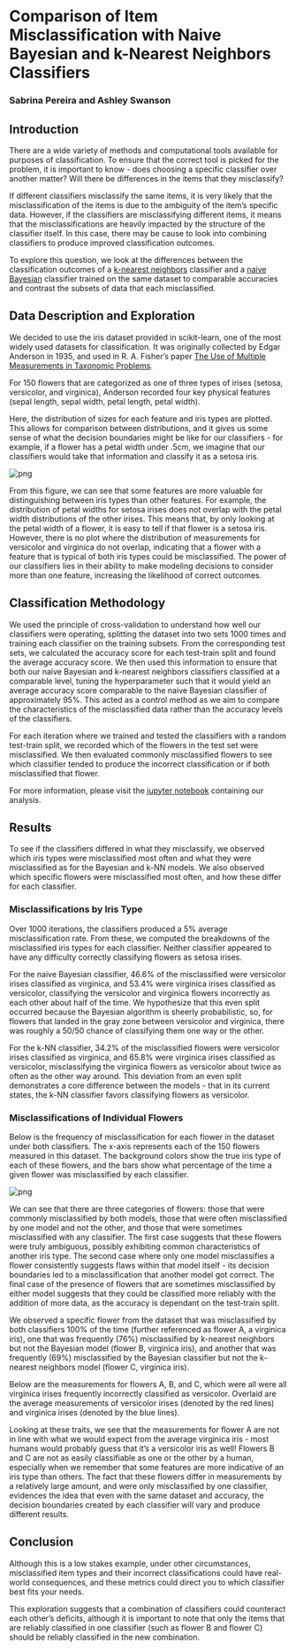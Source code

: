 # Comparison of Item Misclassification with Naive Bayesian and k-Nearest Neighbors Classifiers 

### Sabrina Pereira and Ashley Swanson


## Introduction

There are a wide variety of methods and computational tools available for purposes of classification. To ensure that the correct tool is picked for the problem, it is important to know - does choosing a specific classifier over another matter? Will there be differences in the items that they misclassify?

If different classifiers misclassify the same items, it is very likely that the misclassification of the items is due to the ambiguity of the item’s specific data. However, if the classifiers are misclassifying different items, it means that the misclassifications are heavily impacted by the structure of the classifier itself. In this case, there may be cause to look into combining classifiers to produce improved classification outcomes.

To explore this question, we look at the differences between the classification outcomes of a [k-nearest neighbors](https://scikit-learn.org/stable/modules/naive_bayes.html) classifier and a [naive Bayesian](https://scikit-learn.org/stable/modules/neighbors.html#classification) classifier trained on the same dataset to comparable accuracies and contrast the subsets of data that each misclassified. 

## Data Description and Exploration

We decided to use the iris dataset provided in scikit-learn, one of the most widely used datasets for classification. It was originally collected by Edgar Anderson in 1935, and used in R. A. Fisher’s paper [The Use of Multiple Measurements in Taxonomic Problems](http://rcs.chemometrics.ru/Tutorials/classification/Fisher.pdf). 

For 150 flowers that are categorized as one of three types of irises (setosa, versicolor, and virginica), Anderson recorded four key physical features (sepal length, sepal width, petal length, petal width).


Here, the distribution of sizes for each feature and iris types are plotted. This allows for comparison between distributions, and it gives us some sense of what the decision boundaries might be like for our classifiers - for example, if a flower has a petal width under .5cm, we imagine that our classifiers would take that information and classify it as a setosa iris. 



![png](output_9_1.png)


From this figure, we can see that some features are more valuable for distinguishing between iris types than other features. For example, the distribution of petal widths for setosa irises does not overlap with the petal width distributions of the other irises. This means that, by only looking at the petal width of a flower, it is easy to tell if that flower is a setosa iris. However, there is no plot where the distribution of measurements for versicolor and virginica do not overlap, indicating that a flower with a feature that is typical of both iris types could be misclassified. The power of our classifiers lies in their ability to make modeling decisions to consider more than one feature, increasing the likelihood of correct outcomes. 

## Classification Methodology

We used the principle of cross-validation to understand how well our classifiers were operating, splitting the dataset into two sets 1000 times and training each classifier on the training subsets. From the corresponding test sets, we calculated the accuracy score for each test-train split and found the average accuracy score. We then used this information to ensure that both our naive Bayesian and k-nearest neighbors classifiers classified at a comparable level, tuning the hyperparameter such that it would yield an average accuracy score comparable to the naive Bayesian classifier of approximately 95%. This acted as a control method as we aim to compare the characteristics of the misclassified data rather than the accuracy levels of the classifiers. 

For each iteration where we trained and tested the classifiers with a random test-train split, we recorded which of the flowers in the test set were misclassified. We then evaluated commonly misclassified flowers to see which classifier tended to produce the incorrect classification or if both misclassified that flower. 

For more information, please visit the [jupyter notebook](https://github.com/ASHSWAN1999/Bayes-vs-Machine-Learning-Comparison) containing our analysis.

## Results

To see if the classifiers differed in what they misclassify, we observed which iris types were misclassified most often and what they were misclassified as for the Bayesian and k-NN models. We also observed which specific flowers were misclassified most often, and how these differ for each classifier.

### Misclassifications by Iris Type

Over 1000 iterations, the classifiers produced a 5% average misclassification rate. From these, we computed the breakdowns of the misclassified iris types for each classifier. Neither classifier appeared to have any difficulty correctly classifying flowers as setosa irises.

For the naive Bayesian classifier, 46.6% of the misclassified were versicolor irises classified as virginica, and 53.4% were virginica irises classified as versicolor, classifying the versicolor and virginica flowers incorrectly as each other about half of the time. We hypothesize that this even split occurred because the Bayesian algorithm is sheerly probabilistic, so, for flowers that landed in the gray zone between versicolor and virginica, there was roughly a 50/50 chance of classifying them one way or the other. 

For the k-NN classifier, 34.2% of the misclassified flowers were versicolor irises classified as virginica, and 65.8% were virginica irises classified as versicolor, misclassifying the virginica flowers as versicolor about twice as often as the other way around. This deviation from an even split demonstrates a core difference between the models - that in its current states, the k-NN classifier favors classifying flowers as versicolor.

### Misclassifications of Individual Flowers

Below is the frequency of misclassification for each flower in the dataset under both classifiers. The x-axis represents each of the 150 flowers measured in this dataset. The background colors show the true iris type of each of these flowers, and the bars show what percentage of the time a given flower was misclassified by each classifier. 


![png](output_26_1.png)


We can see that there are three categories of flowers: those that were commonly misclassified by both models, those that were often misclassified by one model and not the other, and those that were sometimes misclassified with any classifier. The first case suggests that these flowers were truly ambiguous, possibly exhibiting common characteristics of another iris type. The second case where only one model misclassifies a flower consistently suggests flaws within that model itself - its decision boundaries led to a misclassification that another model got correct. The final case of the presence of flowers that are sometimes misclassified by either model suggests that they could be classified more reliably with the addition of more data, as the accuracy is dependant on the test-train split. 

We observed a specific flower from the dataset that was misclassified by both classifiers 100% of the time (further referenced as flower A, a virginica iris), one that was frequently (76%) misclassified by k-nearest neighbors but not the Bayesian model (flower B, virginica iris), and another that was frequently (69%) misclassified by the Bayesian classifier but not the k-nearest neighbors model (flower C, virginica iris). 

Below are the measurements for flowers A, B, and C, which were all were all virginica irises frequently incorrectly classified as versicolor. Overlaid are the average measurements of versicolor irises (denoted by the red lines) and virginica irises (denoted by the blue lines).



Looking at these traits, we see that the measurements for flower A are not in line with what we would expect from the average virginica iris - most humans would probably guess that it’s a versicolor iris as well! Flowers B and C are not as easily classifiable as one or the other by a human, especially when we remember that some features are more indicative of an iris type than others. The fact that these flowers differ in measurements by a relatively large amount, and were only misclassified by one classifier, evidences the idea that even with the same dataset and accuracy, the decision boundaries created by each classifier will vary and produce different results.

## Conclusion 

Although this is a low stakes example, under other circumstances, misclassified item types and their incorrect classifications could have real-world consequences, and these metrics could direct you to which classifier best fits your needs. 

This exploration suggests that a combination of classifiers could counteract each other’s deficits, although it is important to note that only the items that are reliably classified in one classifier (such as flower B and flower C) should be reliably classified in the new combination. 

